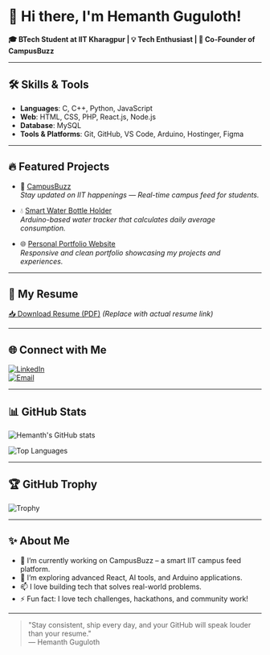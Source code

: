 # 👋 Hi there, I'm Hemanth Guguloth!  
**🎓 BTech Student at IIT Kharagpur | 💡 Tech Enthusiast | 🚀 Co-Founder of CampusBuzz**

---

## 🛠️ Skills & Tools
- **Languages**: C, C++, Python, JavaScript
- **Web**: HTML, CSS, PHP, React.js, Node.js
- **Database**: MySQL
- **Tools & Platforms**: Git, GitHub, VS Code, Arduino, Hostinger, Figma

---

## 🔥 Featured Projects
- 📱 [CampusBuzz](https://github.com/hemanthguguloth/campusbuzz)  
  *Stay updated on IIT happenings — Real-time campus feed for students.*

- 💧 [Smart Water Bottle Holder](https://github.com/hemanthguguloth/smart-bottle)  
  *Arduino-based water tracker that calculates daily average consumption.*

- 🌐 [Personal Portfolio Website](https://github.com/hemanthguguloth/portfolio)  
  *Responsive and clean portfolio showcasing my projects and experiences.*

---

## 📄 My Resume
[📥 Download Resume (PDF)](https://your-resume-link.com) *(Replace with actual resume link)*

---

## 🌐 Connect with Me
[![LinkedIn](https://img.shields.io/badge/LinkedIn-blue?logo=linkedin&logoColor=white)](https://linkedin.com/in/hemanthguguloth)  
[![Email](https://img.shields.io/badge/Gmail-red?logo=gmail&logoColor=white)](mailto:hemanth.iitkgp@gmail.com)

---

## 📊 GitHub Stats
![Hemanth's GitHub stats](https://github-readme-stats.vercel.app/api?username=hemanthguguloth&show_icons=true&theme=radical)

![Top Languages](https://github-readme-stats.vercel.app/api/top-langs/?username=hemanthguguloth&layout=compact&theme=radical)

---

## 🏆 GitHub Trophy
![Trophy](https://github-profile-trophy.vercel.app/?username=hemanthguguloth&theme=onedark)

---

## ✨ About Me
- 🔭 I’m currently working on CampusBuzz – a smart IIT campus feed platform.
- 🌱 I’m exploring advanced React, AI tools, and Arduino applications.
- 📫 I love building tech that solves real-world problems.
- ⚡ Fun fact: I love tech challenges, hackathons, and community work!

---

> "Stay consistent, ship every day, and your GitHub will speak louder than your resume."  
> — Hemanth Guguloth


<!--
**hemanthguguloth/hemanthguguloth** is a ✨ _special_ ✨ repository because its `README.md` (this file) appears on your GitHub profile.

Here are some ideas to get you started:

- 🔭 I’m currently working on ...
- 🌱 I’m currently learning ...
- 👯 I’m looking to collaborate on ...
- 🤔 I’m looking for help with ...
- 💬 Ask me about ...
- 📫 How to reach me: ...
- 😄 Pronouns: ...
- ⚡ Fun fact: ...
-->
